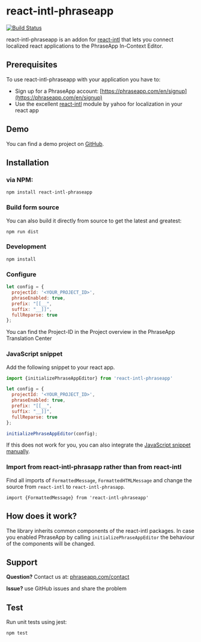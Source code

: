 # react-intl-phraseapp

[![Build Status](https://travis-ci.org/phrase/angular-phrase.png)](https://travis-ci.org/phrase/angular-phrase)

react-intl-phraseapp is an addon for [react-intl](https://github.com/yahoo/react-intl) that lets you connect localized react applications to the PhraseApp In-Context Editor.

## Prerequisites

To use react-intl-phraseapp with your application you have to:

* Sign up for a PhraseApp account: [https://phraseapp.com/en/signup](https://phraseapp.com/en/signup)
* Use the excellent [react-intl](https://github.com/yahoo/react-intl) module by yahoo for localization in your react app

## Demo

You can find a demo project on [GitHub](https://github.com/phrase/react-intl-phraseapp-demo).

## Installation

### via NPM:

    npm install react-intl-phraseapp

### Build form source

You can also build it directly from source to get the latest and greatest:

    npm run dist

### Development

	npm install


### Configure

```js
let config = {
  projectId: '<YOUR_PROJECT_ID>',
  phraseEnabled: true,
  prefix: "[[__",
  suffix: "__]]",
  fullReparse: true
};
```

You can find the Project-ID in the Project overview in the PhraseApp Translation Center

### JavaScript snippet

Add the following snippet to your react app.

```js
import {initializePhraseAppEditor} from 'react-intl-phraseapp'

let config = {
  projectId: '<YOUR_PROJECT_ID>',
  phraseEnabled: true,
  prefix: "[[__",
  suffix: "__]]",
  fullReparse: true
};

initializePhraseAppEditor(config);
```

If this does not work for you, you can also integrate the [JavaScript snippet manually](https://help.phraseapp.com/phraseapp-for-developers/how-to-setup-and-configure-the-phraseapp-in-context-editor-ice/integrate-in-context-editor-into-any-web-framework).

### Import from react-intl-phrasapp rather than from react-intl

Find all imports of `FormattedMessage`, `FormattedHTMLMessage` and change the source from `react-intl` to `react-intl-phrasapp`.

`import {FormattedMessage} from 'react-intl-phraseapp'`

## How does it work?

The library inherits common components of the react-intl packages. In case you enabled PhraseApp by calling `initializePhraseAppEditor` the behaviour of the components will be changed.

## Support

**Question?** Contact us at: [phraseapp.com/contact](https://phraseapp.com/contact)

**Issue?** use GitHub issues and share the problem

## Test

Run unit tests using jest:
```
npm test
```
